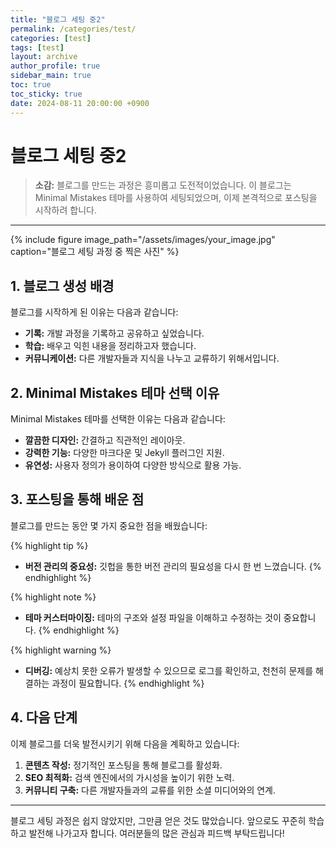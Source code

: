 ```yaml
---
title: "블로그 세팅 중2"
permalink: /categories/test/
categories: [test]
tags: [test]
layout: archive
author_profile: true
sidebar_main: true
toc: true
toc_sticky: true
date: 2024-08-11 20:00:00 +0900
---
```



# 블로그 세팅 중2

> **소감:** 블로그를 만드는 과정은 흥미롭고 도전적이었습니다. 이 블로그는 Minimal Mistakes 테마를 사용하여 세팅되었으며, 이제 본격적으로 포스팅을 시작하려 합니다.

---

{% include figure image_path="/assets/images/your_image.jpg" caption="블로그 세팅 과정 중 찍은 사진" %}

## 1. 블로그 생성 배경

블로그를 시작하게 된 이유는 다음과 같습니다:

- **기록:** 개발 과정을 기록하고 공유하고 싶었습니다.
- **학습:** 배우고 익힌 내용을 정리하고자 했습니다.
- **커뮤니케이션:** 다른 개발자들과 지식을 나누고 교류하기 위해서입니다.

## 2. Minimal Mistakes 테마 선택 이유

Minimal Mistakes 테마를 선택한 이유는 다음과 같습니다:

- **깔끔한 디자인:** 간결하고 직관적인 레이아웃.
- **강력한 기능:** 다양한 마크다운 및 Jekyll 플러그인 지원.
- **유연성:** 사용자 정의가 용이하여 다양한 방식으로 활용 가능.

## 3. 포스팅을 통해 배운 점

블로그를 만드는 동안 몇 가지 중요한 점을 배웠습니다:

{% highlight tip %}
- **버전 관리의 중요성:** 깃헙을 통한 버전 관리의 필요성을 다시 한 번 느꼈습니다.
{% endhighlight %}

{% highlight note %}
- **테마 커스터마이징:** 테마의 구조와 설정 파일을 이해하고 수정하는 것이 중요합니다.
{% endhighlight %}

{% highlight warning %}
- **디버깅:** 예상치 못한 오류가 발생할 수 있으므로 로그를 확인하고, 천천히 문제를 해결하는 과정이 필요합니다.
{% endhighlight %}

## 4. 다음 단계

이제 블로그를 더욱 발전시키기 위해 다음을 계획하고 있습니다:

1. **콘텐츠 작성:** 정기적인 포스팅을 통해 블로그를 활성화.
2. **SEO 최적화:** 검색 엔진에서의 가시성을 높이기 위한 노력.
3. **커뮤니티 구축:** 다른 개발자들과의 교류를 위한 소셜 미디어와의 연계.

---

블로그 세팅 과정은 쉽지 않았지만, 그만큼 얻은 것도 많았습니다. 앞으로도 꾸준히 학습하고 발전해 나가고자 합니다. 여러분들의 많은 관심과 피드백 부탁드립니다!

